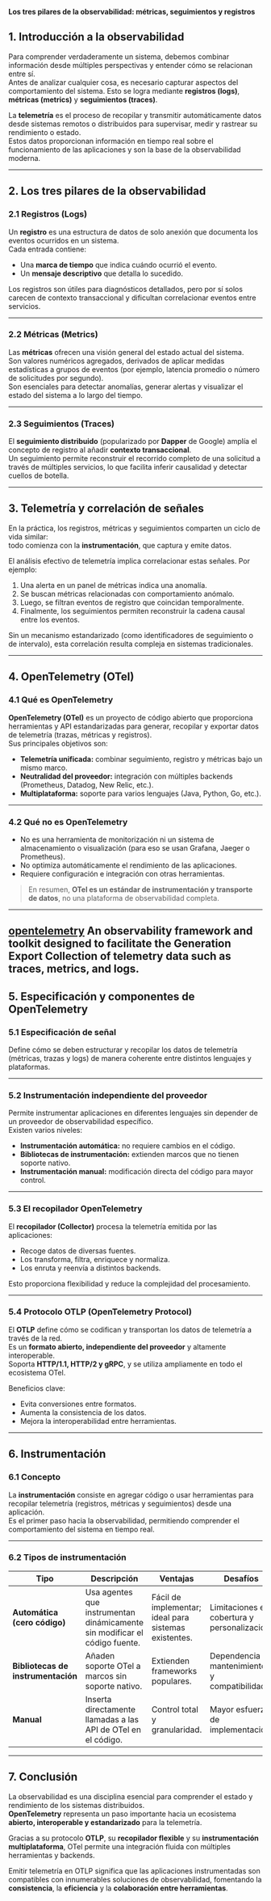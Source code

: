 **Los tres pilares de la observabilidad: métricas, seguimientos y registros**

## **1. Introducción a la observabilidad**

Para comprender verdaderamente un sistema, debemos combinar información desde múltiples perspectivas y entender cómo se relacionan entre sí.  
Antes de analizar cualquier cosa, es necesario capturar aspectos del comportamiento del sistema. Esto se logra mediante **registros (logs)**, **métricas (metrics)** y **seguimientos (traces)**.

La **telemetría** es el proceso de recopilar y transmitir automáticamente datos desde sistemas remotos o distribuidos para supervisar, medir y rastrear su rendimiento o estado.  
Estos datos proporcionan información en tiempo real sobre el funcionamiento de las aplicaciones y son la base de la observabilidad moderna.

---

## **2. Los tres pilares de la observabilidad**

### **2.1 Registros (Logs)**

Un **registro** es una estructura de datos de solo anexión que documenta los eventos ocurridos en un sistema.  
Cada entrada contiene:

- Una **marca de tiempo** que indica cuándo ocurrió el evento.  
- Un **mensaje descriptivo** que detalla lo sucedido.  

Los registros son útiles para diagnósticos detallados, pero por sí solos carecen de contexto transaccional y dificultan correlacionar eventos entre servicios.

---

### **2.2 Métricas (Metrics)**

Las **métricas** ofrecen una visión general del estado actual del sistema.  
Son valores numéricos agregados, derivados de aplicar medidas estadísticas a grupos de eventos (por ejemplo, latencia promedio o número de solicitudes por segundo).  
Son esenciales para detectar anomalías, generar alertas y visualizar el estado del sistema a lo largo del tiempo.

---

### **2.3 Seguimientos (Traces)**

El **seguimiento distribuido** (popularizado por **Dapper** de Google) amplía el concepto de registro al añadir **contexto transaccional**.  
Un seguimiento permite reconstruir el recorrido completo de una solicitud a través de múltiples servicios, lo que facilita inferir causalidad y detectar cuellos de botella.

---

## **3. Telemetría y correlación de señales**

En la práctica, los registros, métricas y seguimientos comparten un ciclo de vida similar:  
todo comienza con la **instrumentación**, que captura y emite datos.

El análisis efectivo de telemetría implica correlacionar estas señales. Por ejemplo:

1. Una alerta en un panel de métricas indica una anomalía.  
2. Se buscan métricas relacionadas con comportamiento anómalo.  
3. Luego, se filtran eventos de registro que coincidan temporalmente.  
4. Finalmente, los seguimientos permiten reconstruir la cadena causal entre los eventos.  

Sin un mecanismo estandarizado (como identificadores de seguimiento o de intervalo), esta correlación resulta compleja en sistemas tradicionales.

---

## **4. OpenTelemetry (OTel)**
  
### **4.1 Qué es OpenTelemetry**

**OpenTelemetry (OTel)** es un proyecto de código abierto que proporciona herramientas y API estandarizadas para generar, recopilar y exportar datos de telemetría (trazas, métricas y registros).  
Sus principales objetivos son:

- **Telemetría unificada:** combinar seguimiento, registro y métricas bajo un mismo marco.  
- **Neutralidad del proveedor:** integración con múltiples backends (Prometheus, Datadog, New Relic, etc.).  
- **Multiplataforma:** soporte para varios lenguajes (Java, Python, Go, etc.).

---

### **4.2 Qué no es OpenTelemetry**

- No es una herramienta de monitorización ni un sistema de almacenamiento o visualización (para eso se usan Grafana, Jaeger o Prometheus).  
- No optimiza automáticamente el rendimiento de las aplicaciones.  
- Requiere configuración e integración con otras herramientas.

> En resumen, **OTel es un estándar de instrumentación y transporte de datos**, no una plataforma de observabilidad completa.
---

[opentelemetry](https://opentelemetry.io/) An observability framework and toolkit designed to facilitate the Generation Export Collection of telemetry data such as traces, metrics, and logs.
---

## **5. Especificación y componentes de OpenTelemetry**

### **5.1 Especificación de señal**

Define cómo se deben estructurar y recopilar los datos de telemetría (métricas, trazas y logs) de manera coherente entre distintos lenguajes y plataformas.

---

### **5.2 Instrumentación independiente del proveedor**

Permite instrumentar aplicaciones en diferentes lenguajes sin depender de un proveedor de observabilidad específico.  
Existen varios niveles:

- **Instrumentación automática:** no requiere cambios en el código.  
- **Bibliotecas de instrumentación:** extienden marcos que no tienen soporte nativo.  
- **Instrumentación manual:** modificación directa del código para mayor control.

---

### **5.3 El recopilador OpenTelemetry**

El **recopilador (Collector)** procesa la telemetría emitida por las aplicaciones:

- Recoge datos de diversas fuentes.  
- Los transforma, filtra, enriquece y normaliza.  
- Los enruta y reenvía a distintos backends.  

Esto proporciona flexibilidad y reduce la complejidad del procesamiento.

---

### **5.4 Protocolo OTLP (OpenTelemetry Protocol)**

El **OTLP** define cómo se codifican y transportan los datos de telemetría a través de la red.  
Es un **formato abierto, independiente del proveedor** y altamente interoperable.  
Soporta **HTTP/1.1, HTTP/2 y gRPC**, y se utiliza ampliamente en todo el ecosistema OTel.

Beneficios clave:

- Evita conversiones entre formatos.  
- Aumenta la consistencia de los datos.  
- Mejora la interoperabilidad entre herramientas.  

---

## **6. Instrumentación**

### **6.1 Concepto**

La **instrumentación** consiste en agregar código o usar herramientas para recopilar telemetría (registros, métricas y seguimientos) desde una aplicación.  
Es el primer paso hacia la observabilidad, permitiendo comprender el comportamiento del sistema en tiempo real.

---

### **6.2 Tipos de instrumentación**

| Tipo | Descripción | Ventajas | Desafíos |
|------|--------------|-----------|-----------|
| **Automática (cero código)** | Usa agentes que instrumentan dinámicamente sin modificar el código fuente. | Fácil de implementar; ideal para sistemas existentes. | Limitaciones en cobertura y personalización. |
| **Bibliotecas de instrumentación** | Añaden soporte OTel a marcos sin soporte nativo. | Extienden frameworks populares. | Dependencia de mantenimiento y compatibilidad. |
| **Manual** | Inserta directamente llamadas a las API de OTel en el código. | Control total y granularidad. | Mayor esfuerzo de implementación. |

---

## **7. Conclusión**

La observabilidad es una disciplina esencial para comprender el estado y rendimiento de los sistemas distribuidos.  
**OpenTelemetry** representa un paso importante hacia un ecosistema **abierto, interoperable y estandarizado** para la telemetría.

Gracias a su protocolo **OTLP**, su **recopilador flexible** y su **instrumentación multiplataforma**, OTel permite una integración fluida con múltiples herramientas y backends.  

Emitir telemetría en OTLP significa que las aplicaciones instrumentadas son compatibles con innumerables soluciones de observabilidad, fomentando la **consistencia**, la **eficiencia** y la **colaboración entre herramientas**.
